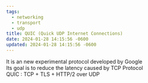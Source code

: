 ```yaml
---
tags:
  - networking
  - transport
  - udp
title: QUIC (Quick UDP Internet Connections)
date: 2024-01-28 14:15:56 -0600
updated: 2024-01-28 14:15:56 -0600
---
```


It is an new experimental protocol developed by Google  
Its goal is to reduce the latency caused by TCP Protocol  
QUIC : TCP + TLS + HTTP/2 over UDP
